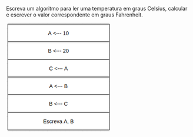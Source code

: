 Escreva um algoritmo para ler uma temperatura em graus Celsius, calcular e escrever o valor correspondente em graus Fahrenheit.

![](https://github.com/Yxav/proglogic/blob/apnp/exercicios-1/1/1.png) 